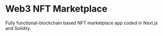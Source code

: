 # Web3 NFT Marketplace

Fully functional-blockchain based NFT marketplace app coded in Next.js and Solidity. 
